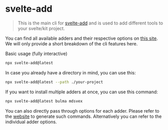 # svelte-add

> This is the main cli for [svelte-add](https://svelte-add.com) and is used to add different tools to your svelte/kit project.

You can find all available adders and their respective options on [this site](https://svelte-add.com/adder/bootstrap). We will only provide a short breakdown of the cli features here.

Basic usage (fully interactive)

```sh
npx svelte-add@latest
```

In case you already have a directory in mind, you can use this:

```sh
npx svelte-add@latest --path ./your-project
```

If you want to install multiple adders at once, you can use this command:

```sh
npx svelte-add@latest bulma mdsvex
```

You can also directly pass through options for each adder. Please refer to the [website](https://svelte-add.com) to generate such commands. Alternatively you can refer to the individual adder options.
